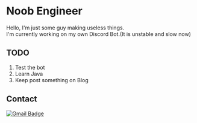 # Noob Engineer   

Hello, I'm just some guy making useless things.  
I'm currently working on my own Discord Bot.(It is unstable and slow now)   

TODO
--------
  1. Test the bot    
  2. Learn Java    
  3. Keep post something on Blog       
  
Contact
---------  
[![Gmail Badge](https://img.shields.io/badge/Gmail-d14836?style=flat-square&logo=Gmail&logoColor=white&link=mailto:resc863@gmail.com)](resc863@gmail.com)

<!--
**resc863/resc863** is a ✨ _special_ ✨ repository because its `README.md` (this file) appears on your GitHub profile.

Here are some ideas to get you started:

- 🔭 I’m currently working on ...
- 🌱 I’m currently learning ...
- 👯 I’m looking to collaborate on ...
- 🤔 I’m looking for help with ...
- 💬 Ask me about ...
- 📫 How to reach me: ...
- 😄 Pronouns: ...
- ⚡ Fun fact: ...
-->
